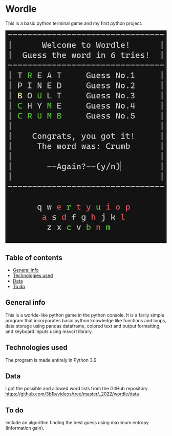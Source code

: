# Wordle
This is a basic python terminal game and my first python project.

![Game](https://github.com/Vileh/Wordle/blob/main/image.png)

## Table of contents
* [General info](#general-info)
* [Technologies used](#technologies-used)
* [Data](#data)
* [To do](#to-do)

## General info
This is a worlde-like python game in the python console. It is a farily simple program that incorporates basic python knowledge like functions and loops, data storage using pandas dataframe, colored text and output formatting, and keyboard inputs using msvcrt library.

## Technologies used
The program is made entirely in Python 3.9

## Data
I got the possible and allowed word lists from the GitHub repository https://github.com/3b1b/videos/tree/master/_2022/wordle/data

## To do
Include an algorithm finding the best guess using maximum entropy (information gain).
